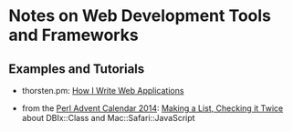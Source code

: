 # Notes on Web Development Tools and Frameworks

## Examples and Tutorials

* thorsten.pm: [How I Write Web Applications](http://thorsten.pm/perl/2015/10/31/how-i-write-web-apps.html)

* from the [Perl Advent Calendar 2014](http://www.perladvent.org/2014/): [Making a List, Checking it Twice](http://www.perladvent.org/2014/2014-12-02.html) about DBIx::Class and Mac::Safari::JavaScript
